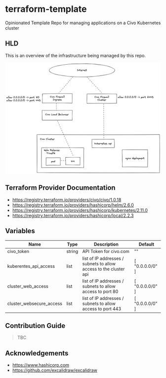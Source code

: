 # terraform-template

Opinionated Template Repo for managing applications on a Civo Kubernetes cluster 

## HLD

This is an overview of the infrastructure being managed by this repo.  

![HLD](./hld.excalidraw.png)

## Terraform Provider Documentation

* https://registry.terraform.io/providers/civo/civo/1.0.18
* https://registry.terraform.io/providers/hashicorp/helm/2.6.0
* https://registry.terraform.io/providers/hashicorp/kubernetes/2.11.0
* https://registry.terraform.io/providers/hashicorp/local/2.2.3
## Variables

| Name | Type | Description | Default |
|------|------|-------------|---------|
| civo_token | string | API Token for civo.com | "" | 
| kuberentes_api_access |  list | list of IP addresses / subnets to allow access to the cluster api | [ "0.0.0.0/0" ] |
| cluster_web_access | list | list of IP addresses / subnets to allow access to port 80 | [ "0.0.0.0/0" ] |
| cluster_websecure_access | list | list of IP addresses / subnets to allow access to port 443 | [ "0.0.0.0/0" ] |

## Contribution Guide

> TBC

## Acknowledgements

- https://www.hashicorp.com
- https://github.com/excalidraw/excalidraw
